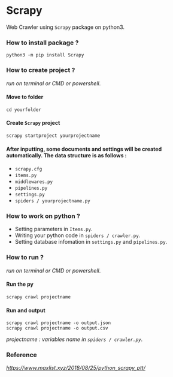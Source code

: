 # Scrapy
  Web Crawler using `Scrapy` package on python3.

### How to install package ?
    python3 -m pip install Scrapy

### How to create project ?
_run on terminal or CMD or powershell_.
#### Move to folder
    cd yourfolder
#### Create `Scrapy` project
    scrapy startproject yourprojectname
#### After inputting, some documents and settings will be created automatically. The data structure is as follows :
  * `scrapy.cfg`
  * `items.py`
  * `middlewares.py`
  * `pipelines.py`
  * `settings.py`
  * `spiders / yourprojectname.py`
### How to work on python ?
- Setting parameters in `Items.py`.
- Writing your python code in `spiders / crawler.py`.
- Setting database infomation in `settings.py` and `pipelines.py`.

### How to run ?
_run on terminal or CMD or powershell_.

#### Run the py
    scrapy crawl projectname
#### Run and output
    scrapy crawl projectname -o output.json
    scrapy crawl projectname -o output.csv
  _projectname : variables name in `spiders / crawler.py`_.

### Reference
_https://www.maxlist.xyz/2018/08/25/python_scrapy_ptt/_
